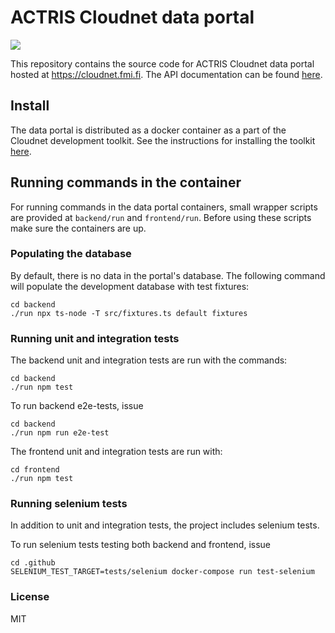 # ACTRIS Cloudnet data portal
![](https://github.com/actris-cloudnet/dataportal/workflows/Test/badge.svg)

This repository contains the source code for ACTRIS Cloudnet data portal hosted at https://cloudnet.fmi.fi.
The API documentation can be found [here](https://actris-cloudnet.github.io/dataportal/).

## Install

The data portal is distributed as a docker container as a part of the Cloudnet development toolkit.
See the instructions for installing the toolkit [here](https://github.com/actris-cloudnet/dev-toolkit/).


## Running commands in the container

For running commands in the data portal containers, small wrapper scripts are provided at `backend/run` and `frontend/run`.
Before using these scripts make sure the containers are up.

### Populating the database

By default, there is no data in the portal's database. The following command will populate the development
database with test fixtures:

    cd backend
    ./run npx ts-node -T src/fixtures.ts default fixtures


### Running unit and integration tests
    
The backend unit and integration tests are run with the commands:

    cd backend
    ./run npm test

To run backend e2e-tests, issue

    cd backend
    ./run npm run e2e-test
    
The frontend unit and integration tests are run with:

    cd frontend
    ./run npm test
    
    
### Running selenium tests

In addition to unit and integration tests, the project includes selenium tests.

    
To run selenium tests testing both backend and frontend, issue

    cd .github
    SELENIUM_TEST_TARGET=tests/selenium docker-compose run test-selenium
    
    

### License
MIT
